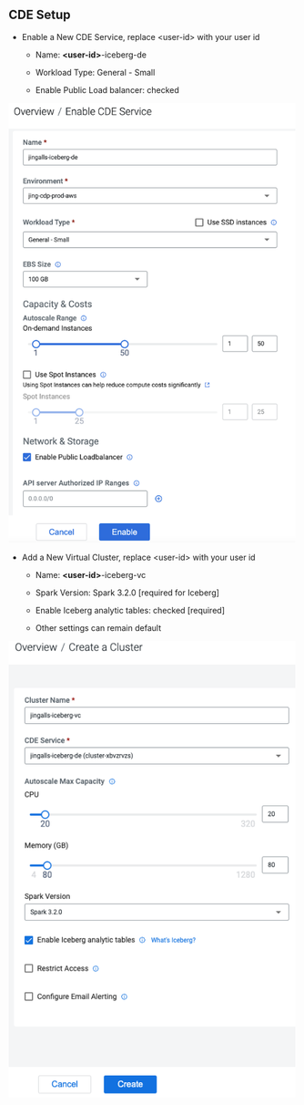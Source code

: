 ## CDE Setup

- Enable a New CDE Service, replace \<user-id> with your user id

  - Name: **\<user-id>**-iceberg-de

  - Workload Type: General - Small

  - Enable Public Load balancer: checked

![](../images/35.png)

- Add a New Virtual Cluster, replace \<user-id> with your user id

  - Name: **\<user-id>**-iceberg-vc

  - Spark Version: Spark 3.2.0 \[required for Iceberg]

  - Enable Iceberg analytic tables: checked \[required]

  - Other settings can remain default

![](../images/36.png)

